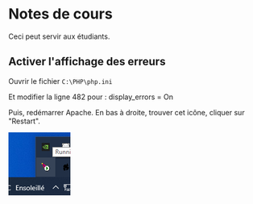 # Notes de cours

Ceci peut servir aux étudiants.

## Activer l'affichage des erreurs

Ouvrir le fichier `C:\PHP\php.ini`

Et modifier la ligne 482 pour : 
display_errors = On

Puis, redémarrer Apache. En bas à droite, trouver cet icône, cliquer sur "Restart".

![Apache icon](ApacheIcon.png "Icône d'Apache")